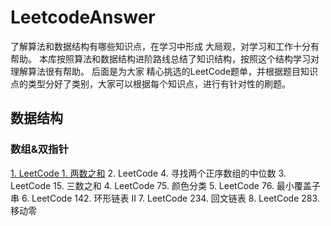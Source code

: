 # LeetcodeAnswer
了解算法和数据结构有哪些知识点，在学习中形成 大局观，对学习和工作十分有帮助。 本库按照算法和数据结构进阶路线总结了知识结构，按照这个结构学习对理解算法很有帮助。  后面是为大家 精心挑选的LeetCode题单，并根据题目知识点的类型分好了类别，大家可以根据每个知识点，进行有针对性的刷题。

## 数据结构

### 数组&双指针

[1. LeetCode 1. 两数之和](https://github.com/xzd9476/LeetcodeAnswer/blob/dev/1.%E6%95%B0%E7%BB%84%26%E5%8F%8C%E6%8C%87%E9%92%88/A_TwoSum.java)
2. LeetCode 4. 寻找两个正序数组的中位数
3. LeetCode 15. 三数之和
4. LeetCode 75. 颜色分类
5. LeetCode 76. 最小覆盖子串
6. LeetCode 142. 环形链表 II
7. LeetCode 234. 回文链表
8. LeetCode 283. 移动零
